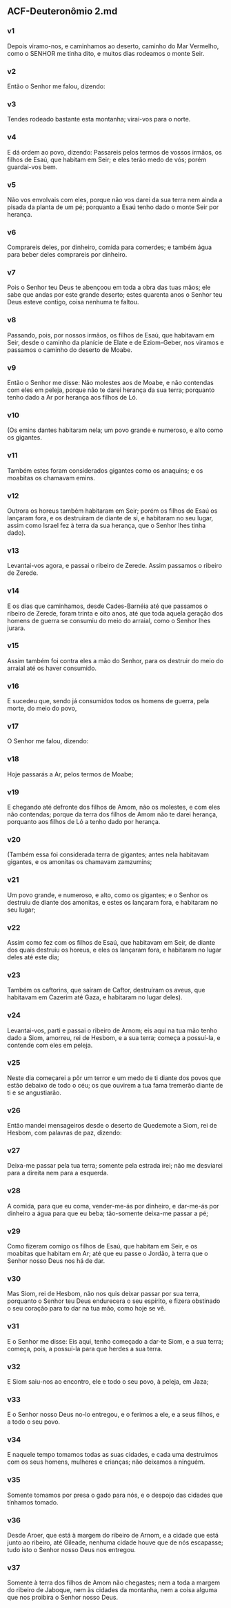 ## ACF-Deuteronômio 2.md
### v1
 Depois viramo-nos, e caminhamos ao deserto, caminho do Mar Vermelho, como o SENHOR me tinha dito, e muitos dias rodeamos o monte Seir.
### v2
 Então o Senhor me falou, dizendo:
### v3
 Tendes rodeado bastante esta montanha; virai-vos para o norte.
### v4
 E dá ordem ao povo, dizendo: Passareis pelos termos de vossos irmãos, os filhos de Esaú, que habitam em Seir; e eles terão medo de vós; porém guardai-vos bem.
### v5
 Não vos envolvais com eles, porque não vos darei da sua terra nem ainda a pisada da planta de um pé; porquanto a Esaú tenho dado o monte Seir por herança.
### v6
 Comprareis deles, por dinheiro, comida para comerdes; e também água para beber deles comprareis por dinheiro.
### v7
 Pois o Senhor teu Deus te abençoou em toda a obra das tuas mãos; ele sabe que andas por este grande deserto; estes quarenta anos o Senhor teu Deus esteve contigo, coisa nenhuma te faltou.
### v8
 Passando, pois, por nossos irmãos, os filhos de Esaú, que habitavam em Seir, desde o caminho da planície de Elate e de Eziom-Geber, nos viramos e passamos o caminho do deserto de Moabe.
### v9
 Então o Senhor me disse: Não molestes aos de Moabe, e não contendas com eles em peleja, porque não te darei herança da sua terra; porquanto tenho dado a Ar por herança aos filhos de Ló.
### v10
 (Os emins dantes habitaram nela; um povo grande e numeroso, e alto como os gigantes.
### v11
 Também estes foram considerados gigantes como os anaquins; e os moabitas os chamavam emins.
### v12
 Outrora os horeus também habitaram em Seir; porém os filhos de Esaú os lançaram fora, e os destruíram de diante de si, e habitaram no seu lugar, assim como Israel fez à terra da sua herança, que o Senhor lhes tinha dado).
### v13
 Levantai-vos agora, e passai o ribeiro de Zerede. Assim passamos o ribeiro de Zerede.
### v14
 E os dias que caminhamos, desde Cades-Barnéia até que passamos o ribeiro de Zerede, foram trinta e oito anos, até que toda aquela geração dos homens de guerra se consumiu do meio do arraial, como o Senhor lhes jurara.
### v15
 Assim também foi contra eles a mão do Senhor, para os destruir do meio do arraial até os haver consumido.
### v16
 E sucedeu que, sendo já consumidos todos os homens de guerra, pela morte, do meio do povo,
### v17
 O Senhor me falou, dizendo:
### v18
 Hoje passarás a Ar, pelos termos de Moabe;
### v19
 E chegando até defronte dos filhos de Amom, não os molestes, e com eles não contendas; porque da terra dos filhos de Amom não te darei herança, porquanto aos filhos de Ló a tenho dado por herança.
### v20
 (Também essa foi considerada terra de gigantes; antes nela habitavam gigantes, e os amonitas os chamavam zamzumins;
### v21
 Um povo grande, e numeroso, e alto, como os gigantes; e o Senhor os destruiu de diante dos amonitas, e estes os lançaram fora, e habitaram no seu lugar;
### v22
 Assim como fez com os filhos de Esaú, que habitavam em Seir, de diante dos quais destruiu os horeus, e eles os lançaram fora, e habitaram no lugar deles até este dia;
### v23
 Também os caftorins, que saíram de Caftor, destruíram os aveus, que habitavam em Cazerim até Gaza, e habitaram no lugar deles).
### v24
 Levantai-vos, parti e passai o ribeiro de Arnom; eis aqui na tua mão tenho dado a Siom, amorreu, rei de Hesbom, e a sua terra; começa a possuí-la, e contende com eles em peleja.
### v25
 Neste dia começarei a pôr um terror e um medo de ti diante dos povos que estão debaixo de todo o céu; os que ouvirem a tua fama tremerão diante de ti e se angustiarão.
### v26
 Então mandei mensageiros desde o deserto de Quedemote a Siom, rei de Hesbom, com palavras de paz, dizendo:
### v27
 Deixa-me passar pela tua terra; somente pela estrada irei; não me desviarei para a direita nem para a esquerda.
### v28
 A comida, para que eu coma, vender-me-ás por dinheiro, e dar-me-ás por dinheiro a água para que eu beba; tão-somente deixa-me passar a pé;
### v29
 Como fizeram comigo os filhos de Esaú, que habitam em Seir, e os moabitas que habitam em Ar; até que eu passe o Jordão, à terra que o Senhor nosso Deus nos há de dar.
### v30
 Mas Siom, rei de Hesbom, não nos quis deixar passar por sua terra, porquanto o Senhor teu Deus endurecera o seu espírito, e fizera obstinado o seu coração para to dar na tua mão, como hoje se vê.
### v31
 E o Senhor me disse: Eis aqui, tenho começado a dar-te Siom, e a sua terra; começa, pois, a possuí-la para que herdes a sua terra.
### v32
 E Siom saiu-nos ao encontro, ele e todo o seu povo, à peleja, em Jaza;
### v33
 E o Senhor nosso Deus no-lo entregou, e o ferimos a ele, e a seus filhos, e a todo o seu povo.
### v34
 E naquele tempo tomamos todas as suas cidades, e cada uma destruímos com os seus homens, mulheres e crianças; não deixamos a ninguém.
### v35
 Somente tomamos por presa o gado para nós, e o despojo das cidades que tínhamos tomado.
### v36
 Desde Aroer, que está à margem do ribeiro de Arnom, e a cidade que está junto ao ribeiro, até Gileade, nenhuma cidade houve que de nós escapasse; tudo isto o Senhor nosso Deus nos entregou.
### v37
 Somente à terra dos filhos de Amom não chegastes; nem a toda a margem do ribeiro de Jaboque, nem às cidades da montanha, nem a coisa alguma que nos proibira o Senhor nosso Deus.

